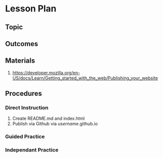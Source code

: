 # Lesson Plan
## Topic
## Outcomes

## Materials
1. https://developer.mozilla.org/en-US/docs/Learn/Getting_started_with_the_web/Publishing_your_website

## Procedures

### Direct Instruction
1. Create README.md and index.html
1. Publish via Github via _username_.github.io

### Guided Practice

### Independant Practice
